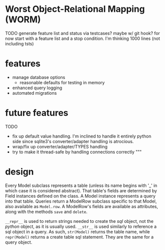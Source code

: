 # Worst Object-Relational Mapping (WORM)

TODO generate feature list and status via testcases? maybe w/ git hook?
for now start with a feature list and a stop condition. I'm thinking 1000 lines (not including tsts)

# features
* manage database options
    * reasonable defaults for testing in memory
* enhanced query logging
* automated migrations

# future features
TODO
* fix up default value handling. I'm inclined to handle it entirely python side
  since sqlite3's converter/adapter handling is atrocious.
* wrap/fix up converter/adapter/TYPES handling
* try to make it thread-safe by handling connections correctly
  """

# design
Every Model subclass represents a table (unless its name begins with '_' in which case it is considered abstract).
That table's fields are determined by Field instances defined on the class.
A Model instance represents a query into that table.
Queries return a ModelRow subclass specific to that Model, also available as `Model.row`.
A ModelRow's fields are available as attributes, along with the methods `save` and `delete`.



`__repr__` is used to return strings needed to create the *sql* object, not the *python* object, as it is usually used.
`__str__` is used similarly to reference a sql object in a query. 
As such, `str(Model)` returns the table name, while `repr(Model)` returns a create table sql statement.
They are the same for a query object.
